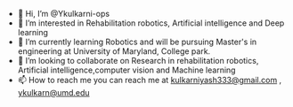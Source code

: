 - 👋 Hi, I’m @Ykulkarni-ops
- 👀 I’m interested in Rehabilitation robotics, Artificial intelligence and Deep learning
- 🌱 I’m currently learning Robotics and will be pursuing Master's in engineering at University of Maryland, College park.
- 💞️ I’m looking to collaborate on Research in rehabilitation robotics, Artificial intelligence,computer vision and Machine learning
- 📫 How to reach me you can reach me at kulkarniyash333@gmail.com , ykulkarn@umd.edu

<!---
Ykulkarni-ops/Ykulkarni-ops is a ✨ special ✨ repository because its `README.md` (this file) appears on your GitHub profile.
You can click the Preview link to take a look at your changes.
--->
